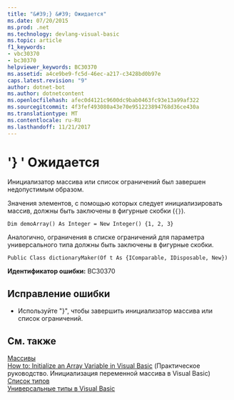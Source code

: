 ```yaml
---
title: "&#39;} &#39; Ожидается"
ms.date: 07/20/2015
ms.prod: .net
ms.technology: devlang-visual-basic
ms.topic: article
f1_keywords:
- vbc30370
- bc30370
helpviewer_keywords: BC30370
ms.assetid: a4ce9be9-fc5d-46ec-a217-c3428bd0b97e
caps.latest.revision: "9"
author: dotnet-bot
ms.author: dotnetcontent
ms.openlocfilehash: afec0d4121c9600dc9bab0463fc93e13a99af322
ms.sourcegitcommit: 4f3fef493080a43e70e951223894768d36ce430a
ms.translationtype: MT
ms.contentlocale: ru-RU
ms.lasthandoff: 11/21/2017
---
```

# <a name="3939-expected"></a>&#39;} &#39; Ожидается
Инициализатор массива или список ограничений был завершен недопустимым образом.  
  
 Значения элементов, с помощью которых следует инициализировать массив, должны быть заключены в фигурные скобки (`{}`).  
  
```  
Dim demoArray() As Integer = New Integer() {1, 2, 3}   
```  
  
 Аналогично, ограничения в списке ограничений для параметра универсального типа должны быть заключены в фигурные скобки.  
  
```  
Public Class dictionaryMaker(Of t As {IComparable, IDisposable, New})   
```  
  
 **Идентификатор ошибки:** BC30370  
  
## <a name="to-correct-this-error"></a>Исправление ошибки  
  
-   Используйте "}", чтобы завершить инициализатор массива или список ограничений.  
  
## <a name="see-also"></a>См. также  
 [Массивы](../../visual-basic/programming-guide/language-features/arrays/index.md)  
 [How to: Initialize an Array Variable in Visual Basic](../../visual-basic/programming-guide/language-features/arrays/how-to-initialize-an-array-variable.md) (Практическое руководство. Инициализация переменной массива в Visual Basic)  
 [Список типов](../../visual-basic/language-reference/statements/type-list.md)  
 [Универсальные типы в Visual Basic](../../visual-basic/programming-guide/language-features/data-types/generic-types.md)

